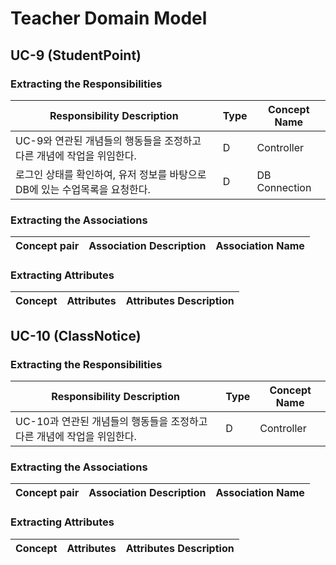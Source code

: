 # Teacher Domain Model

## UC-9 (StudentPoint)

### Extracting the Responsibilities

Responsibility Description | Type | Concept Name
-|-|-
UC-9와 연관된 개념들의 행동들을 조정하고 다른 개념에 작업을 위임한다. | D | Controller
로그인 상태를 확인하여, 유저 정보를 바탕으로 DB에 있는 수업목록을 요청한다. | D | DB Connection

### Extracting the Associations

Concept pair | Association Description | Association Name
-|-|-

### Extracting Attributes

Concept | Attributes | Attributes Description
-|-|-

## UC-10 (ClassNotice)

### Extracting the Responsibilities

Responsibility Description | Type | Concept Name
-|-|-
UC-10과 연관된 개념들의 행동들을 조정하고 다른 개념에 작업을 위임한다. | D | Controller

### Extracting the Associations

Concept pair | Association Description | Association Name
-|-|-

### Extracting Attributes

Concept | Attributes | Attributes Description
-|-|-
